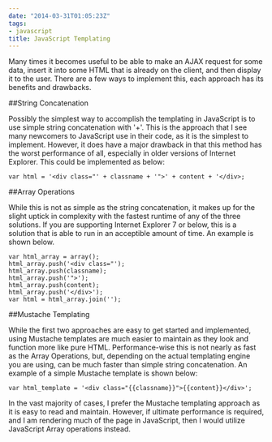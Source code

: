 ```yaml
---
date: "2014-03-31T01:05:23Z"
tags:
- javascript
title: JavaScript Templating
---
```


Many times it becomes useful to be able to make an AJAX request for some data, insert it into some HTML that is already on the client, and then display it to the user. There are a few ways to implement this, each approach has its benefits and drawbacks.

##String Concatenation

Possibly the simplest way to accomplish the templating in JavaScript is to use simple string concatenation with '+'. This is the approach that I see many newcomers to JavaScript use in their code, as it is the simplest to implement. However, it does have a major drawback in that this method has the worst performance of all, especially in older versions of Internet Explorer. This could be implemented as below:

```
var html = '<div class="' + classname + '">' + content + '</div>;
```

##Array Operations

While this is not as simple as the string concatenation, it makes up for the slight uptick in complexity with the fastest runtime of any of the three solutions. If you are supporting Internet Explorer 7 or below, this is a solution that is able to run in an acceptible amount of time. An example is shown below.

```
var html_array = array();
html_array.push('<div class="');
html_array.push(classname);
html_array.push('">');
html_array.push(content);
html_array.push('</div>');
var html = html_array.join('');
```

##Mustache Templating

While the first two approaches are easy to get started and implemented, using Mustache templates are much easier to maintain as they look and function more like pure HTML. Performance-wise this is not nearly as fast as the Array Operations, but, depending on the actual templating engine you are using, can be much faster than simple string concatenation. An example of a simple Mustache template is shown below:

```
var html_template = '<div class="{{classname}}">{{content}}</div>';
```

In the vast majority of cases, I prefer the Mustache templating approach as it is easy to read and maintain. However, if ultimate performance is required, and I am rendering much of the page in JavaScript, then I would utilize JavaScript Array operations instead.